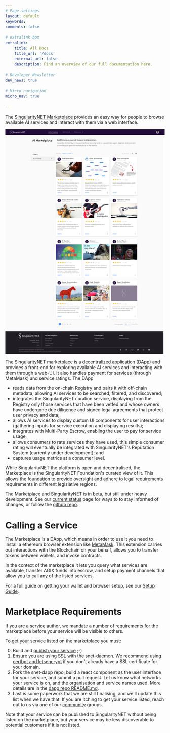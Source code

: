```yaml
---
# Page settings
layout: default
keywords:
comments: false

# extralink box
extralink:
    title: All Docs
    title_url: '/docs'
    external_url: false
    description: Find an overview of our full documentation here.

# Developer Newsletter
dev_news: true

# Micro navigation
micro_nav: true

---
```


The [SingularityNET Marketplace](http://beta.singularitynet.io) provides an easy way for people to browse available AI services and interact with them via a web interface.

![marketplace](/assets/img/betav2-marketplace.png)

The SingularityNET marketplace is a decentralized application (DApp) and provides a front-end for exploring available AI services and interacting with them through a web-UI. It also handles payment for services (through MetaMask) and service ratings. The DApp
  * reads data from the on-chain Registry and pairs it with off-chain metadata, allowing AI
services to be searched, filtered, and discovered;
  * integrates the SingularityNET curation service, displaying from the Registry only those
services that have been vetted and whose owners have undergone due diligence and
signed legal agreements that protect user privacy and data;
  * allows AI services to display custom UI components for user interactions (gathering
inputs for service execution and displaying results);
  * integrates with Multi-Party Escrow, enabling the user to pay for service usage;
  * allows consumers to rate services they have used, this simple consumer rating will eventually be integrated with SingularityNET's Reputation System (currently under
development); and
  * captures usage metrics at a consumer level.


While SingularityNET the platform is open and decentralised, the Marketplace is the SingularityNET Foundation's curated view of it. This allows the foundation to provide oversight and adhere to legal requirements requirements in different legislative regions.

The Marketplace and SingularityNET is in beta, but still under heavy development. See our [current status](/docs/current-status) page for ways to to stay informed of changes, or follow the [github repo](https://github.com/singnet/snet-dapp).

# Calling a Service


The Marketplace is a DApp, which means in order to use it you need to install a ethereum browser extension like [MetaMask](https://metamask.io/). This extension carries out interactions with the Blockchain on your behalf, allows you to transfer tokens between wallets, and invoke contracts.

In the context of the marketplace it lets you query what services are available, transfer AGIX funds into escrow, and setup payment channels that allow you to call any of the listed services.

For a full guide on getting your wallet and browser setup, see our [Setup Guide](/docs/setup).

# Marketplace Requirements

If you are a service author, we mandate a number of requirements for the marketplace before your service will be visible to others.

To get your service listed on the marketplace you must:

0. Build and [publish your service](/tutorials/publish) ;-)
1. Ensure you are using SSL with the snet-daemon. We recommend using [certbot and letsencrypt](https://certbot.eff.org/) if you don't already have a SSL certificate for your domain.
3. Fork the snet-dapp repo, build a react component as the user interface for your service, and submit a pull request. Let us know what networks your service is on, and the organisation and service names used. More details are in the [dapp repo README.md](https://github.com/singnet/snet-dapp#ui-for-services).
4. Last is some paperwork that we are still finalising, and we'll update this list when we have that. If you are itching to get your service listed, reach out to us via one of our [community](/docs/community) groups.

Note that your service can be published to SingularityNET without being listed on the marketplace, but your service may be less discoverable to potential customers if it is not listed.
